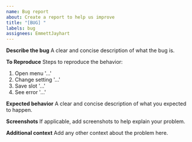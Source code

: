 ```yaml
---
name: Bug report
about: Create a report to help us improve
title: "[BUG] "
labels: bug
assignees: EmmettJayhart
---
```


**Describe the bug**
A clear and concise description of what the bug is.

**To Reproduce**
Steps to reproduce the behavior:

1. Open menu '...'
2. Change setting '...'
3. Save slot '...'
4. See error '...'

**Expected behavior**
A clear and concise description of what you expected to happen.

**Screenshots**
If applicable, add screenshots to help explain your problem.

**Additional context**
Add any other context about the problem here.
